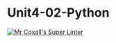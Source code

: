 # Unit4-02-Python
[![Mr Coxall's Super Linter](https://github.com/ICS3U-C-Programming-TonyG/Unit4-02-Python/workflows/Mr%20Coxall's%20Super%20Linter/badge.svg)](https://github.com/ICS3U-C-Programming-TonyG/Unit4-02-Python/actions/)
